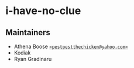 # i-have-no-clue

## Maintainers

- Athena Boose [`<pestpestthechicken@yahoo.com>`](mailto:pestpestthechicken@yahoo.com)
- Kodiak
- Ryan Gradinaru
